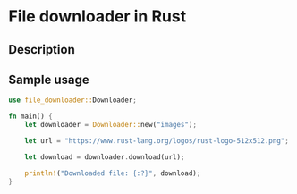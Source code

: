 # File downloader in Rust

## Description

## Sample usage

```rust
use file_downloader::Downloader;

fn main() {
    let downloader = Downloader::new("images");

    let url = "https://www.rust-lang.org/logos/rust-logo-512x512.png";

    let download = downloader.download(url);

    println!("Downloaded file: {:?}", download);
}
```
